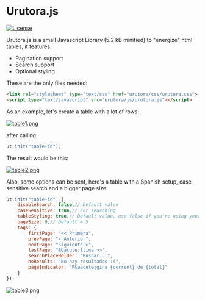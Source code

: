 # Urutora.js

[![License](http://img.shields.io/:license-MIT-blue.svg)](http://doge.mit-license.org)

Urutora.js is a small Javascript Library (5.2 kB minified) to "energize" html tables, it features:

* Pagination support
* Search support
* Optional styling

These are the only files needed:

```html
<link rel="stylesheet" type="text/css" href="urutora/css/urutora.css">
<script type="text/javascript" src="urutora/js/urutora.js"></script>
```

As an example, let's create a table with a lot of rows:

[![table1.png](https://s14.postimg.org/5skbjuo0x/table1.png)](https://postimg.org/image/n5ulypjbx/)

after calling:

```javascript
ut.init("table-id");
```

The result would be this:

[![table2.png](https://s21.postimg.org/cej6ou15j/table2.png)](https://postimg.org/image/pior1it77/)

Also, some options can be sent, here's a table with a Spanish setup, case sensitive search and a bigger page size:

```javascript
ut.init("table-id", {
    disableSearch: false,// Default value
    caseSensitive: true,// For searching
    tableStyling: true,// Default value, use false if you're using your own style
    pageSize: 9,// Default = 5
    tags: {
        firstPage: "<< Primera",
        prevPage: "< Anterior",
        nextPage: "Siguiente >",
        lastPage: "&Uacute;ltima >>",
        searchPlaceHolder: "Buscar...",
        noResults: "No hay resultados :(",
        pageIndicator: "P&aacute;gina {current} de {total}"
    }
});
```

[![table3.png](https://s10.postimg.org/brcgztnyx/table3.png)](https://postimg.org/image/ey70jg8et/)

